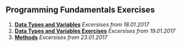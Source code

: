 <h2>Programming Fundamentals Exercises</h2>

1. <a href="https://github.com/Koceto/SoftUni/tree/master/Programming%20Fundamentals/Data%20Types%20and%20Variables"><b>Data Types and Variables</b></a>
    <i>Excersises from 18.01.2017</i>
2. <a href="https://github.com/Koceto/SoftUni/tree/master/Programming%20Fundamentals/Data%20Types%20and%20Variables%20Exercises"><b>Data Types and Variables Exercises</b></a>
    <i>Excersises from 19.01.2017</i>
3. <a href="https://github.com/Koceto/SoftUni/tree/master/Programming%20Fundamentals/Methods"><b>Methods</b></a>
    <i>Excersises from 23.01.2017</i>
